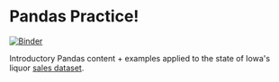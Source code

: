 # Pandas Practice!

[![Binder](https://mybinder.org/badge.svg)](https://mybinder.org/v2/gh/josephofiowa/pandas-intro-iowa-liq/master)

Introductory Pandas content + examples applied to the state of Iowa's liquor [sales dataset](https://data.iowa.gov/Economy/Iowa-Liquor-Sales/m3tr-qhgy).
